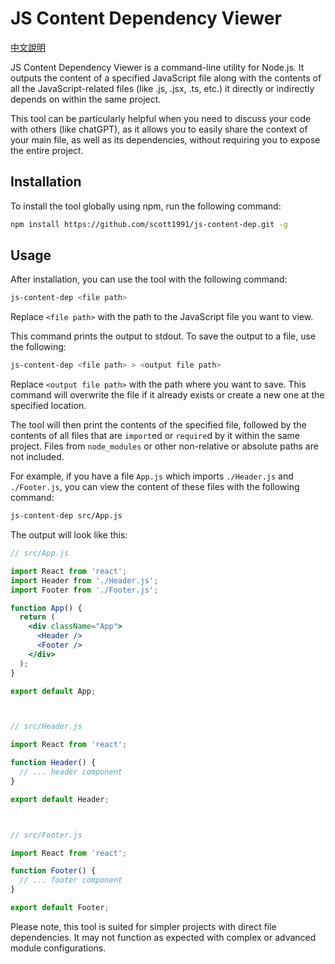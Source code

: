 # JS Content Dependency Viewer

[中文說明](README.zh-tw.md)

JS Content Dependency Viewer is a command-line utility for Node.js. It outputs the content of a specified JavaScript file along with the contents of all the JavaScript-related files (like .js, .jsx, .ts, etc.) it directly or indirectly depends on within the same project.

This tool can be particularly helpful when you need to discuss your code with others (like chatGPT), as it allows you to easily share the context of your main file, as well as its dependencies, without requiring you to expose the entire project.

## Installation

To install the tool globally using npm, run the following command:

```bash
npm install https://github.com/scott1991/js-content-dep.git -g
```

## Usage

After installation, you can use the tool with the following command:

```bash
js-content-dep <file path>
```

Replace `<file path>` with the path to the JavaScript file you want to view.

This command prints the output to stdout. To save the output to a file, use the following:

```bash
js-content-dep <file path> > <output file path>
```

Replace `<output file path>` with the path where you want to save. This command will overwrite the file if it already exists or create a new one at the specified location.

The tool will then print the contents of the specified file, followed by the contents of all files that are `import`ed or `require`d by it within the same project. Files from `node_modules` or other non-relative or absolute paths are not included.

For example, if you have a file `App.js` which imports `./Header.js` and `./Footer.js`, you can view the content of these files with the following command:

```bash
js-content-dep src/App.js
```

The output will look like this:

```jsx
// src/App.js

import React from 'react';
import Header from './Header.js';
import Footer from './Footer.js';

function App() {
  return (
    <div className="App">
      <Header />
      <Footer />
    </div>
  );
}

export default App;



// src/Header.js

import React from 'react';

function Header() {
  // ... header component
}

export default Header;



// src/Footer.js

import React from 'react';

function Footer() {
  // ... footer component
}

export default Footer;
```
Please note, this tool is suited for simpler projects with direct file dependencies. It may not function as expected with complex or advanced module configurations.
